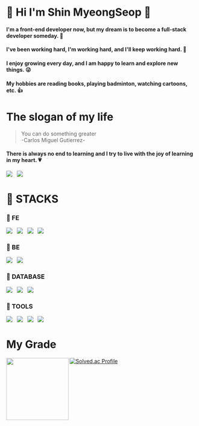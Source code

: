 # :wave: Hi I'm Shin MyeongSeop :star2:

#### I'm a front-end developer now, but my dream is to become a **full-stack developer** someday. :crown:
#### I've been working hard, I'm working hard, and I'll keep working hard. :seedling:
#### I enjoy growing every day, and I am happy to learn and explore new things. :stuck_out_tongue_winking_eye:
#### My hobbies are reading books, playing badminton, watching cartoons, etc. :+1:
  


# The slogan of my life


> You can do something greater  
-Carlos Miguel Gutierrez-  

#### There is always no end to learning and I try to live with the joy of learning in my heart. :heartpulse:
<a href="https://developmonster.tistory.com/" target="_blank"><img src="https://img.shields.io/badge/Blog-FF5722?style=for-the-badge&logo=Blogger&logoColor=white"></a> &nbsp;
<img src="https://img.shields.io/badge/joyful2529@naver.com-83B81A?style=for-the-badge&logo=Mail.Ru&logoColor=white">

# :memo: STACKS
### :pushpin: FE
<img src="https://img.shields.io/badge/HTML5-E34F26?style=for-the-badge&logo=HTML5&logoColor=white"> &nbsp;
<img src="https://img.shields.io/badge/CSS3-1572B6?style=for-the-badge&logo=CSS3&logoColor=white"> &nbsp;
<img src="https://img.shields.io/badge/JavaScript-F7DF1E?style=for-the-badge&logo=JavaScript&logoColor=white"> &nbsp;
<img src="https://img.shields.io/badge/React-61DAFB?style=for-the-badge&logo=React&logoColor=white"> &nbsp;
### :pushpin: BE
<img src="https://img.shields.io/badge/Java-007396?style=for-the-badge&logo=Java&logoColor=white"> &nbsp;
<img src="https://img.shields.io/badge/Node.js-339933?style=for-the-badge&logo=Node.js&logoColor=white"> &nbsp;
### :pushpin: DATABASE
<img src="https://img.shields.io/badge/MySQL-4479A1?style=for-the-badge&logo=MySQL&logoColor=white"> &nbsp;
<img src="https://img.shields.io/badge/Oracle-F80000?style=for-the-badge&logo=Oracle&logoColor=white"> &nbsp;
<img src="https://img.shields.io/badge/MongoDB-47A248?style=for-the-badge&logo=MongoDB&logoColor=white"> &nbsp;
### :pushpin: TOOLS
<img src="https://img.shields.io/badge/GitHub-181717?style=for-the-badge&logo=GitHub&logoColor=white"> &nbsp;
<img src="https://img.shields.io/badge/Eclipse IDE-2C2255?style=for-the-badge&logo=Eclipse IDE&logoColor=white"> &nbsp;
<img src="https://img.shields.io/badge/Visual Studio Code-007ACC?style=for-the-badge&logo=Visual Studio Code&logoColor=white"> &nbsp;
<img src="https://img.shields.io/badge/Atom-66595C?style=for-the-badge&logo=Atom&logoColor=white"> &nbsp;

# My Grade
<img align='left' src="https://github-readme-stats.vercel.app/api?username=shinmyeongsub" height="165">

[![Solved.ac Profile](http://mazassumnida.wtf/api/v2/generate_badge?boj=joyful2529)](https://solved.ac/joyful2529/)
